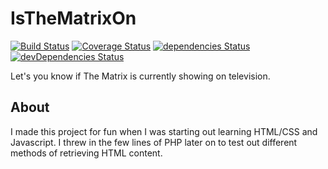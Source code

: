 # IsTheMatrixOn

[![Build Status](https://travis-ci.org/mdang8/IsTheMatrixOn.svg?branch=master)](https://travis-ci.org/mdang8/IsTheMatrixOn)
[![Coverage Status](https://coveralls.io/repos/github/mdang8/IsTheMatrixOn/badge.svg)](https://coveralls.io/github/mdang8/IsTheMatrixOn)
[![dependencies Status](https://david-dm.org/mdang8/IsTheMatrixOn/status.svg)](https://david-dm.org/mdang8/IsTheMatrixOn)
[![devDependencies Status](https://david-dm.org/mdang8/IsTheMatrixOn/dev-status.svg)](https://david-dm.org/mdang8/IsTheMatrixOn?type=dev)

Let's you know if The Matrix is currently showing on television.

## About
I made this project for fun when I was starting out learning HTML/CSS and Javascript. I threw in the few lines of PHP later on to test out different methods of retrieving HTML content.
